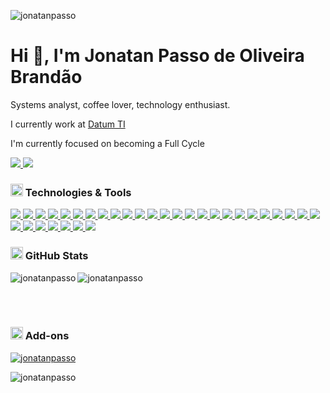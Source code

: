 <p align="left"> <img src="https://komarev.com/ghpvc/?username=jonatanpasso&label=Profile%20views&color=0e75b6&style=flat" alt="jonatanpasso" /> </p>
<h1 align="left">Hi 👋, I'm Jonatan Passo de Oliveira Brandão</h1>
<p align="left">Systems analyst, coffee lover, technology enthusiast.</p>

I currently work at <a href="https://www.datum.inf.br/">Datum TI</a> 
  
I'm currently focused on becoming a Full Cycle
</h4>

[<p align="left"> <img src="https://img.shields.io/badge/jonatan passo-%230077B5.svg?&style=for-the-badge&logo=linkedin&logoColor=white" /> ](https://www.linkedin.com/in/jonatan-passo-brandao/)
[<img src="https://img.shields.io/badge/Fale Comigo-25D366?style=for-the-badge&logo=whatsapp&logoColor=white" /></p>](https://wa.me/62995485158)

<h3 align="left"><img height="20" width="20" src="https://github.githubassets.com/images/icons/emoji/unicode/1f4bb.png"> Technologies & Tools</h3>

[<p align="left"> <img src="https://img.shields.io/badge/Bootstrap-563D7C?style=for-the-badge&logo=bootstrap&logoColor=white" /> ](https://getbootstrap.com)[<img src="https://img.shields.io/badge/JavaScript-323330?style=for-the-badge&logo=javascript&logoColor=F7DF1E" /> ](https://www.javascript.com/)[<img src="https://img.shields.io/badge/CSS3-1572B6?style=for-the-badge&logo=css3&logoColor=white" /> ]()[<img src="https://img.shields.io/badge/HTML5-E34F26?style=for-the-badge&logo=html5&logoColor=white" /> ]()[<img src="https://img.shields.io/badge/TypeScript-007ACC?style=for-the-badge&logo=typescript&logoColor=white" /> ]()[<img src="https://img.shields.io/badge/Node.js-339933?style=for-the-badge&logo=nodedotjs&logoColor=white" /> ]()[<img src="https://img.shields.io/badge/npm-CB3837?style=for-the-badge&logo=npm&logoColor=white" /> ]()[<img src="https://img.shields.io/badge/Yarn-2C8EBB?style=for-the-badge&logo=yarn&logoColor=white" /> ]()[<img src="https://img.shields.io/badge/Vue.js-35495E?style=for-the-badge&logo=vuedotjs&logoColor=4FC08D" /> ]()[<img src="https://img.shields.io/badge/jQuery-0769AD?style=for-the-badge&logo=jquery&logoColor=white" /> ]()[<img src="https://img.shields.io/badge/Laravel-FF2D20?style=for-the-badge&logo=laravel&logoColor=white" /> ]()[<img src="https://img.shields.io/badge/Symfony-000000?style=for-the-badge&logo=Symfony&logoColor=white" /> ]()[<img src="	https://img.shields.io/badge/Codeigniter-EF4223?style=for-the-badge&logo=codeigniter&logoColor=white" /> ]()[<img src="https://img.shields.io/badge/Docker-2CA5E0?style=for-the-badge&logo=docker&logoColor=white" /> ]()[<img src="https://img.shields.io/badge/Git-F05032?style=for-the-badge&logo=git&logoColor=white" /> ]()[<img src="https://img.shields.io/badge/Postman-FF6C37?style=for-the-badge&logo=Postman&logoColor=white" /> ]()[<img src="https://img.shields.io/badge/Selenium-43B02A?style=for-the-badge&logo=Selenium&logoColor=white" /> ]()[<img src="https://img.shields.io/badge/Nginx-009639?style=for-the-badge&logo=nginx&logoColor=white" /> ]()[<img src="https://img.shields.io/badge/Chart.js-FF6384?style=for-the-badge&logo=chartdotjs&logoColor=white" /> ]()[<img src="https://img.shields.io/badge/Vuetify-1867C0?style=for-the-badge&logo=vuetify&logoColor=white" /> ]()[<img src="https://img.shields.io/badge/Webpack-8DD6F9?style=for-the-badge&logo=Webpack&logoColor=white" /> ]()[<img src="https://img.shields.io/badge/Apache-D22128?style=for-the-badge&logo=Apache&logoColor=white" /> ]()[<img src="https://img.shields.io/badge/PHP-777BB4?style=for-the-badge&logo=php&logoColor=white" /> ]()[<img src="https://img.shields.io/badge/Java-ED8B00?style=for-the-badge&logo=java&logoColor=white" /> ]()[<img src="	https://img.shields.io/badge/MySQL-005C84?style=for-the-badge&logo=mysql&logoColor=white" /> ]()[<img src="	https://img.shields.io/badge/PostgreSQL-316192?style=for-the-badge&logo=postgresql&logoColor=white" /> ]()[<img src="https://img.shields.io/badge/MariaDB-003545?style=for-the-badge&logo=mariadb&logoColor=white" /> ]()[<img src="https://img.shields.io/badge/rabbitmq-%23FF6600.svg?&style=for-the-badge&logo=rabbitmq&logoColor=white" /> ]()[<img src="https://img.shields.io/badge/Jenkins-D24939?style=for-the-badge&logo=Jenkins&logoColor=white" /> ]()[<img src="https://img.shields.io/badge/Jira-0052CC?style=for-the-badge&logo=Jira&logoColor=white" /> ]()[<img src="https://img.shields.io/badge/phpstorm-143?style=for-the-badge&logo=phpstorm&logoColor=black&color=black&labelColor=darkorchid" /> ]()[<img src="https://img.shields.io/badge/Arch_Linux-1793D1?style=for-the-badge&logo=arch-linux&logoColor=white" /> ]()
  
<h3 align="left"><img class="emoji" alt="bar_chart" height="20" width="20" src="https://github.githubassets.com/images/icons/emoji/unicode/1f4ca.png"> GitHub Stats</h3>

<p><img align="left" src="https://github-readme-stats.vercel.app/api/top-langs?username=jonatanpasso&show_icons=true&locale=en" alt="jonatanpasso" /></p>
<img align="center" src="https://github-readme-stats.vercel.app/api?username=jonatanpasso&show_icons=true&locale=en" alt="jonatanpasso" /></p>
<br>
<br>

<h3 align="left"><img class="emoji" alt="iphone" height="20" width="20" src="https://github.githubassets.com/images/icons/emoji/unicode/1f4f1.png"> Add-ons</h3>
<p align="left"><a href="https://github.com/ryo-ma/github-profile-trophy"><img src="https://github-profile-trophy.vercel.app/?username=jonatanpasso" alt="jonatanpasso" /></a> </p>

<p><img align="center" src="https://github-readme-streak-stats.herokuapp.com/?user=jonatanpasso&" alt="jonatanpasso" /></p>
